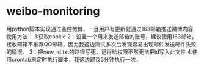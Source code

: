 # weibo-monitoring
用python脚本实现通过监控微博，一旦用户有更新就通过163邮箱推送微博内容
使用方法：
1:获取cookie
2：设置一个用来发送邮箱的账号，建议使用163邮箱，接收邮箱不推荐QQ邮箱，因为我这边测试多次后发现容易出现邮件发送邮件失败的情况。
3：把new_id.txt的路径写死，记得给权限不然无法把id写入此文件
4.使用crontab来定时执行脚本，我这边建议5分钟执行一次，
